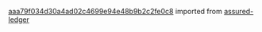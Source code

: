 [aaa79f034d30a4ad02c4699e94e48b9b2c2fe0c8](https://github.com/insolar/assured-ledger/commit/aaa79f034d30a4ad02c4699e94e48b9b2c2fe0c8) imported from [assured-ledger](https://github.com/insolar/assured-ledger)
